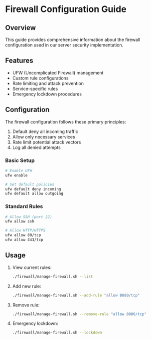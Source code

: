 # Firewall Configuration Guide

## Overview
This guide provides comprehensive information about the firewall configuration used in our server security implementation.

## Features
- UFW (Uncomplicated Firewall) management
- Custom rule configurations
- Rate limiting and attack prevention
- Service-specific rules
- Emergency lockdown procedures

## Configuration
The firewall configuration follows these primary principles:
1. Default deny all incoming traffic
2. Allow only necessary services
3. Rate limit potential attack vectors
4. Log all denied attempts

### Basic Setup
```bash
# Enable UFW
ufw enable

# Set default policies
ufw default deny incoming
ufw default allow outgoing
```

### Standard Rules
```bash
# Allow SSH (port 22)
ufw allow ssh

# Allow HTTP/HTTPS
ufw allow 80/tcp
ufw allow 443/tcp
```

## Usage
1. View current rules:
    ```bash
    ./firewall/manage-firewall.sh --list
    ```

2. Add new rule:
    ```bash
    ./firewall/manage-firewall.sh --add-rule "allow 8080/tcp"
    ```

3. Remove rule:
    ```bash
    ./firewall/manage-firewall.sh --remove-rule "allow 8080/tcp"
    ```

4. Emergency lockdown:
    ```bash
    ./firewall/manage-firewall.sh --lockdown
    ```
